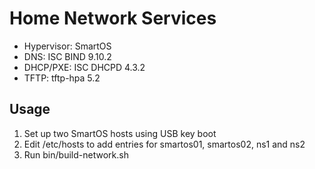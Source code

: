 Home Network Services
=====================

 * Hypervisor: SmartOS
 * DNS: ISC BIND 9.10.2
 * DHCP/PXE: ISC DHCPD 4.3.2
 * TFTP: tftp-hpa 5.2

Usage
-----
 1. Set up two SmartOS hosts using USB key boot
 2. Edit /etc/hosts to add entries for smartos01, smartos02, ns1 and ns2
 3. Run bin/build-network.sh
